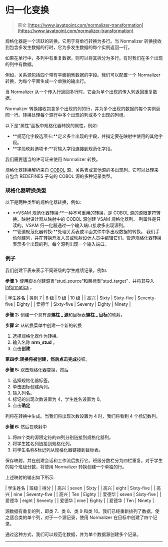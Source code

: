 # 归一化变换

> 原文:[https://www.javatpoint.com/normalizer-transformation](https://www.javatpoint.com/normalizer-transformation)

规格化器是一个活跃的转换。它用于将单行转换为多行。当 Normalizer 转换接收到包含多发生数据的行时，它为多发生数据的每个实例返回一行。

如果在单行中，多列中有重复数据，则可以将其拆分为多行。有时我们在多个出现的列中有数据。

例如，关系源包括四个带有平面销售数据的字段。我们可以配置一个 Normalizer 转换，为每个平面生成一个单独的输出行。

当 Normalizer 从一个传入行返回多行时，它会为单个出现的传入列返回重复数据。

Normalizer 转换接收包含多个出现的列的行，并为多个出现的数据的每个实例返回一行。转换处理每个源行中多个出现的列或多个出现的列组。

以下是“属性”面板中规格化器转换的属性，例如:

*   **规范化字段选项卡:**定义多个出现的字段，并指定要在映射中使用的其他字段。
*   **字段映射选项卡:**将输入字段连接到规范化字段。

我们需要适当的许可证来使用 Normalizer 转换。

规格化器转换解析来自 [COBOL](https://www.javatpoint.com/cobol) 源、关系表或其他源的多出现列。它可以处理来自包含 REDEFINES 子句的 COBOL 源的多种记录类型。

### 规格化器转换类型

以下是两种类型的规格化器转换，例如:

*   **VSAM 规范化器转换:**一种不可重用的转换，是 COBOL 源的源限定符转换。映射设计器从映射中的 COBOL 源创建 VSAM 规格化器列。
    列属性是只读的。VSAM 归一化器通过一个输入端口接收多出现源列。
*   **管道规范化器转换:**处理关系表或平面文件中多出现数据的转换。
    我们手动创建列，并在转换开发人员或映射设计人员中编辑它们。管道规格化器转换表示多个出现的列，每个源列出现一个输入端口。

### 例子

我们创建下表来表示不同班级的学生成绩记录，例如:

**步骤 1:** 使用脚本创建源表“stud_source”和目标表“stud_target”，并将其导入 [Informatica](https://www.javatpoint.com/informatica) 。

| 学生姓名 | 类别 7 | 8 级 | 9 级 | 10 级 |
| 高兴 | Sixty | Sixty-five | Seventy-five | Eighty |
| 爱德华 | Sixty-five | Seventy | Eighty | Ninety |

**步骤 2:** 创建一个具有源**螺柱 _ 源**和目标表**螺柱 _ 目标**的映射。

**步骤 3:** 从转换菜单中创建一个新的转换

1.  选择规格化器作为转换。
2.  输入名称 **nrm_stud** 。
3.  点击**创建**

**第四步:**转换将被创建，然后点击**完成**按钮。

**步骤 5:** 双击规格化器变换，然后

1.  选择规格化器标签。
2.  单击图标创建两列。
3.  输入列名。
4.  标记的出现次数设置为 4，学生姓名设置为 0。
5.  点击**确定**

列将在转换中生成。当我们将出现次数设置为 4 时，我们将看到 4 个标记数列。

**步骤 6:** 然后在映射中

1.  将四个类的源限定符的四列分别链接到规格化器列。
2.  将学生姓名列链接到规格化列。
3.  将学生名称&标记列从规格化器链接到目标表。

保存映射，并在创建会话和工作流后执行它。班级分数栏分为四栏重复。对于学生的每个班级分数，将使用 Normalizer 转换创建一个单独的行。

上述映射的输出如下所示:

| 学生姓名 | 班级 | 得分 |
| 高兴 | seven | Sixty |
| 高兴 | eight | Sixty-five |
| 高兴 | nine | Seventy-five |
| 高兴 | Ten | Eighty |
| 爱德华 | seven | Sixty-five |
| 爱德华 | eight | Seventy |
| 爱德华 | nine | Eighty |
| 爱德华 | Ten | Ninety |

源数据有重复的列，即类 7、类 8、类 9 和类 10。我们已经重新排列了数据，使之适合类的单个列，对于一个源记录，使用 Normalizer 在目标中创建了四个记录。

通过这种方式，我们可以规范化数据，并为单个数据源创建多个记录。

* * *